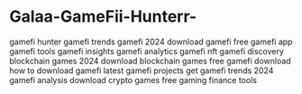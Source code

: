 # Galaa-GameFii-Hunterr-
 gamefi hunter gamefi trends gamefi 2024 download gamefi free gamefi app gamefi tools gamefi insights gamefi analytics gamefi nft gamefi discovery blockchain games 2024 download blockchain games free gamefi download how to download gamefi latest gamefi projects get gamefi trends 2024 gamefi analysis download crypto games free gaming finance tools
